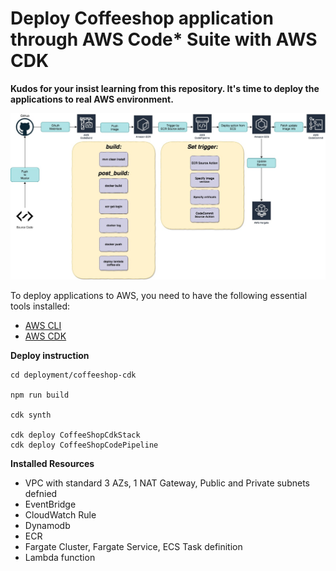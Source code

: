 # Deploy Coffeeshop application through AWS Code* Suite with AWS CDK



**Kudos for your insist learning from this repository. It's time to deploy the applications to real AWS environment.**





![](../img/EventStormingWorkshop-CDK.jpg)

To deploy applications to AWS, you need to have the following essential tools installed:

* [AWS CLI](https://docs.aws.amazon.com/zh_tw/cli/latest/userguide/cli-chap-install.html)
* [AWS CDK](https://docs.aws.amazon.com/cdk/latest/guide/getting_started.html)



**Deploy instruction**

```shell script
cd deployment/coffeeshop-cdk

npm run build 

cdk synth

cdk deploy CoffeeShopCdkStack 
cdk deploy CoffeeShopCodePipeline 
```



**Installed Resources**

* VPC with standard 3 AZs, 1 NAT Gateway, Public and Private subnets defnied
* EventBridge
* CloudWatch Rule
* Dynamodb
* ECR
* Fargate Cluster, Fargate Service, ECS Task definition
* Lambda function